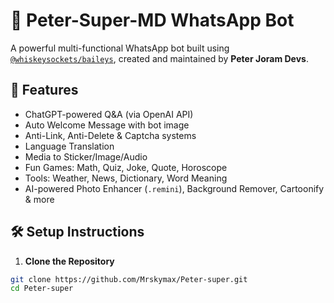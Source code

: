 # 🤖 Peter-Super-MD WhatsApp Bot

A powerful multi-functional WhatsApp bot built using [`@whiskeysockets/baileys`](https://github.com/WhiskeySockets/Baileys), created and maintained by **Peter Joram Devs**.

## 🚀 Features

- ChatGPT-powered Q&A (via OpenAI API)
- Auto Welcome Message with bot image
- Anti-Link, Anti-Delete & Captcha systems
- Language Translation
- Media to Sticker/Image/Audio
- Fun Games: Math, Quiz, Joke, Quote, Horoscope
- Tools: Weather, News, Dictionary, Word Meaning
- AI-powered Photo Enhancer (`.remini`), Background Remover, Cartoonify & more

## 🛠️ Setup Instructions

1. **Clone the Repository**

```bash
git clone https://github.com/Mrskymax/Peter-super.git
cd Peter-super
